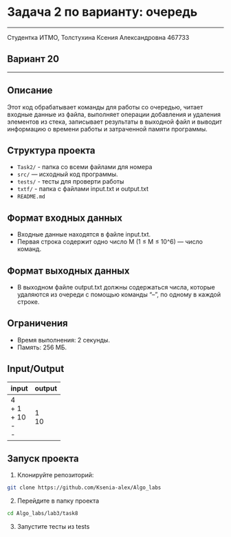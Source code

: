 # Задача 2 по варианту: очередь
___
Студентка ИТМО, Толстухина Ксения Александровна 467733

## Вариант 20
___

## Описание
Этот код обрабатывает команды для работы со очередью, 
читает входные данные из файла, выполняет операции добавления и 
удаления элементов из стека, записывает результаты в выходной файл 
и выводит информацию о времени работы и затраченной памяти программы.

## Структура проекта
- `Task2/` - папка со всеми файлами для номера
- `src/` — исходный код программы.
- `tests/` - тесты для проверти работы
- `txtf/` - папка с файлами input.txt и output.txt
- `README.md`

## Формат входных данных
- Входные данные находятся в файле input.txt.
- Первая строка содержит одно число M (1 ≤ M ≤ 10^6) — число команд.

## Формат выходных данных
- В выходном файле output.txt должны содержаться числа, 
которые удаляются из очереди с помощью команды “–”, 
по одному в каждой строке.

## Ограничения
- Время выполнения: 2 секунды.
- Память: 256 МБ.

## Input/Output
| input                                  | output     |
|----------------------------------------|------------|
| 4  <br/>+ 1  <br/>+ 10 <br/> - <br/> - | 1 <br/> 10 |


## Запуск проекта
1. Клонируйте репозиторий:
```bash
git clone https://github.com/Ksenia-alex/Algo_labs
```

2. Перейдите в папку проекта
```bash
cd Algo_labs/lab3/task8
```

3. Запустите тесты из tests
